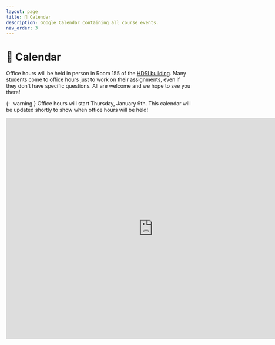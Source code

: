 ```yaml
---
layout: page
title: 📆 Calendar
description: Google Calendar containing all course events.
nav_order: 3
---
```


# 📆 Calendar

Office hours will be held in person in Room 155 of the <a href="https://map.concept3d.com/?id=1005#!m/246301">HDSI building</a>. Many students come to office hours just to work on their assignments, even if they don't have specific questions. All are welcome and we hope to see you there!

{: .warning }
Office hours will start Thursday, January 9th. This calendar will be updated shortly to show when office hours will be held!

<center>
<iframe src="https://calendar.google.com/calendar/embed?height=600&wkst=1&ctz=America%2FLos_Angeles&showPrint=0&mode=WEEK&showTitle=0&src=Y182ZTUzZGJjNjM3MjZlNjgyYTE3NWU0OTZhM2Q4NDJhZjQ0ZDllYTdhZjlhMjhiNGM1NWRhZWQ4ZWVkYWJjZDU0QGdyb3VwLmNhbGVuZGFyLmdvb2dsZS5jb20&src=Y183YTIxNTE4MGU4OTU1ZjJiYzkxMDA1ZTcyMWJlZWZiMmU3ZGFmNDRjOTlhZTdjNzBjNTdhNWQ1MDJiNjg1YWU5QGdyb3VwLmNhbGVuZGFyLmdvb2dsZS5jb20&src=Y19kNDRjNTQ0ZmE1NWNjNTYzY2Q5ODBhOWExOTYzODUxNDZkYjFhMDUyYmEzZGU5NTUxMDFhNTE4YzA4Mjc2ZDdkQGdyb3VwLmNhbGVuZGFyLmdvb2dsZS5jb20&color=%233F51B5&color=%23EF6C00&color=%238E24AA" style="border-width:0" width="800" height="600" frameborder="0" scrolling="no"></iframe>
</center>